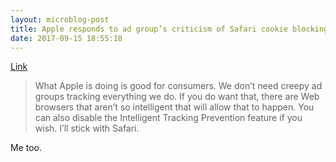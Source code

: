 ```yaml
---
layout: microblog-post
title: Apple responds to ad group’s criticism of Safari cookie blocking
date: 2017-09-15 18:55:18
---
```

[Link](http://www.loopinsight.com/2017/09/15/apple-responds-to-ad-groups-criticism-of-safari-cookie-blocking/?utm_source=loopinsight.com/twitter&utm_campaign=twitter&utm_medium=referral)

>What Apple is doing is good for consumers. We don’t need creepy ad groups tracking everything we do. If you do want that, there are Web browsers that aren’t so intelligent that will allow that to happen. You can also disable the Intelligent Tracking Prevention feature if you wish. I’ll stick with Safari.

Me too.